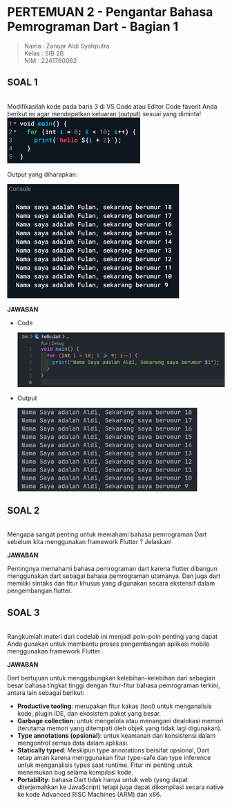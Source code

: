 # PERTEMUAN 2 - Pengantar Bahasa Pemrograman Dart - Bagian 1

> Nama : Zanuar Aldi Syahputra <br>
> Kelas : SIB 2B <br>
> NIM : 2241760062

## SOAL 1
<br>
Modifikasilah kode pada baris 3 di VS Code atau Editor Code favorit Anda berikut ini agar mendapatkan keluaran (output) sesuai yang diminta!

<img src="assets/soal1-1.png" style="margin: auto;"/>

Output yang diharapkan:

<img src="assets/soal1-2.png" style="margin: auto"/>



**JAWABAN**

- Code 

    <img src="assets/jwbSoal1-1.png">

- Output

    <img src="assets/jwbSoal1-2.png">


## SOAL 2
<br>
Mengapa sangat penting untuk memahami bahasa pemrograman Dart sebelum kita menggunakan framework Flutter ? Jelaskan!

**JAWABAN**

Pentingnya memahami bahasa pemrograman dart karena flutter dibangun menggunakan dart sebagai bahasa pemrograman utamanya. Dan juga dart memiliki sintaks dan fitur khusus yang digunakan secara ekstensif dalam pengembangan flutter.

## SOAL 3
<br>
Rangkumlah materi dari codelab ini menjadi poin-poin penting yang dapat Anda gunakan untuk membantu proses pengembangan aplikasi mobile menggunakan framework Flutter.

**JAWABAN**

Dart bertujuan untuk menggabungkan kelebihan-kelebihan dari sebagian besar bahasa tingkat tinggi dengan fitur-fitur bahasa pemrograman terkini, antara lain sebagai berikut:

- **Productive tooling**: merupakan fitur kakas (tool) untuk menganalisis kode, plugin IDE, dan ekosistem paket yang besar.
- **Garbage collection**: untuk mengelola atau menangani dealokasi memori (terutama memori yang ditempati oleh objek yang tidak lagi digunakan).
- **Type annotations (opsional)**: untuk keamanan dan konsistensi dalam mengontrol semua data dalam aplikasi.
- **Statically typed**: Meskipun type annotations bersifat opsional, Dart tetap aman karena menggunakan fitur type-safe dan type inference untuk menganalisis types saat runtime. Fitur ini penting untuk menemukan bug selama kompilasi kode.
- **Portability**: bahasa Dart tidak hanya untuk web (yang dapat diterjemahkan ke JavaScript) tetapi juga dapat dikompilasi secara native ke kode Advanced RISC Machines (ARM) dan x86.

